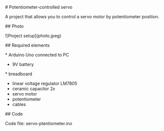 \# Potentiometer-controlled servo







A project that allows you to control a servo motor by potentiometer position.







\## Photo



!\[Project setup](photo.jpeg)







\## Required elements



\* Arduino Uno connected to PC

* 9V battery

\* breadboard

* linear voltage regulator LM7805
* ceramic capacitor 2x
* servo motor
* potentiometer
* cables





\## Code



Code file: servo-ptentiometer.ino

